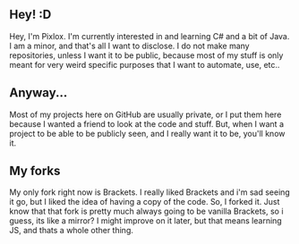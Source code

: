 ## Hey! :D

Hey, I'm Pixlox. I'm currently interested in and learning C# and a bit of Java. I am a minor, and that's all I want to disclose. I do not make many repositories, unless I want it to be public, because most of my stuff is only meant for very weird specific purposes that I want to automate, use, etc..


## Anyway...
Most of my projects here on GitHub are usually private, or I put them here because I wanted a friend to look at the code and stuff. But, when I want a project to be able to be publicly seen, and I really want it to be, you'll know it.

## My forks
My only fork right now is Brackets. I really liked Brackets and i'm sad seeing it go, but I liked the idea of having a copy of the code. So, I forked it. Just know that that fork is pretty much always going to be vanilla Brackets, so i guess, its like a mirror? I might improve on it later, but that means learning JS, and thats a whole other thing.
